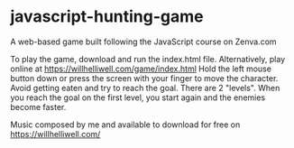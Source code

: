 # javascript-hunting-game
A web-based game built following the JavaScript course on Zenva.com

To play the game, download and run the index.html file. Alternatively, play online at https://willhelliwell.com/game/index.html
Hold the left mouse button down or press the screen with your finger to move the character.
Avoid getting eaten and try to reach the goal.
There are 2 "levels". When you reach the goal on the first level, you start again and the enemies become faster.

Music composed by me and available to download for free on https://willhelliwell.com/
